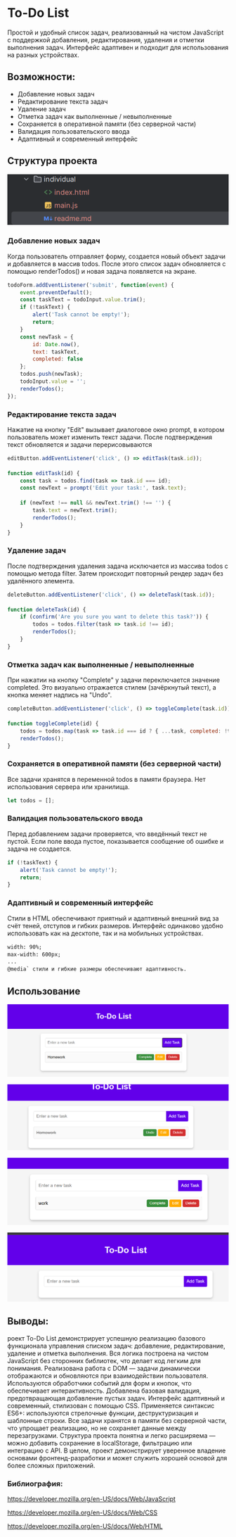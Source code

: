 # To-Do List

Простой и удобный список задач, реализованный на чистом JavaScript с поддержкой добавления, 
редактирования, удаления и отметки выполнения задач. Интерфейс адаптивен и подходит для 
использования на разных устройствах.

## Возможности: 

- Добавление новых задач
- Редактирование текста задач
- Удаление задач
- Отметка задач как выполненные / невыполненные
- Сохраняется в оперативной памяти (без серверной части)
- Валидация пользовательского ввода
- Адаптивный и современный интерфейс

## Структура проекта
![img.png](img.png)

### Добавление новых задач
Когда пользователь отправляет форму, создается новый объект задачи и добавляется в массив todos.
После этого список задач обновляется с помощью renderTodos() и новая задача появляется на экране.
```js
todoForm.addEventListener('submit', function(event) {
    event.preventDefault();
    const taskText = todoInput.value.trim();
    if (!taskText) {
        alert('Task cannot be empty!');
        return;
    }
    const newTask = {
        id: Date.now(),
        text: taskText,
        completed: false
    };
    todos.push(newTask);
    todoInput.value = '';
    renderTodos();
});
```

### Редактирование текста задач
Нажатие на кнопку "Edit" вызывает диалоговое окно prompt, в котором пользователь может изменить текст задачи. 
После подтверждения текст обновляется и задачи перерисовываются
```js
editButton.addEventListener('click', () => editTask(task.id));

function editTask(id) {
    const task = todos.find(task => task.id === id);
    const newText = prompt('Edit your task:', task.text);

    if (newText !== null && newText.trim() !== '') {
        task.text = newText.trim();
        renderTodos();
    }
}
```

### Удаление задач
После подтверждения удаления задача исключается из массива todos с помощью метода filter. Затем происходит
повторный рендер задач без удалённого элемента.
```js
deleteButton.addEventListener('click', () => deleteTask(task.id));

function deleteTask(id) {
    if (confirm('Are you sure you want to delete this task?')) {
        todos = todos.filter(task => task.id !== id);
        renderTodos();
    }
}
```

### Отметка задач как выполненные / невыполненные
При нажатии на кнопку "Complete" у задачи переключается значение completed. Это визуально отражается стилем 
(зачёркнутый текст), а кнопка меняет надпись на "Undo".
```js
completeButton.addEventListener('click', () => toggleComplete(task.id));

function toggleComplete(id) {
    todos = todos.map(task => task.id === id ? { ...task, completed: !task.completed } : task);
    renderTodos();
}
```

### Сохраняется в оперативной памяти (без серверной части)
Все задачи хранятся в переменной todos в памяти браузера. Нет использования сервера или хранилища.
```js
let todos = [];
```

### Валидация пользовательского ввода
Перед добавлением задачи проверяется, что введённый текст не пустой. Если поле ввода пустое, 
показывается сообщение об ошибке и задача не создается.
```js
if (!taskText) { 
    alert('Task cannot be empty!');
    return;
}
```

### Адаптивный и современный интерфейс
Стили в HTML обеспечивают приятный и адаптивный внешний вид за счёт теней, отступов и гибких размеров.
Интерфейс одинаково удобно использовать как на десктопе, так и на мобильных устройствах.
```html
width: 90%;
max-width: 600px;
...
@media` стили и гибкие размеры обеспечивают адаптивность.
```
## Использование
![img_1.png](img_1.png)

![img_2.png](img_2.png)

![img_3.png](img_3.png)

![img_4.png](img_4.png)

## Выводы:
роект To-Do List демонстрирует успешную реализацию базового функционала управления списком задач: добавление,
редактирование, удаление и отметка выполнения. Вся логика построена на чистом JavaScript без сторонних библиотек,
что делает код легким для понимания. Реализована работа с DOM — задачи динамически отображаются и обновляются при 
взаимодействии пользователя. Используются обработчики событий для форм и кнопок, что обеспечивает интерактивность.
Добавлена базовая валидация, предотвращающая добавление пустых задач. Интерфейс адаптивный и современный, стилизован
с помощью CSS. Применяется синтаксис ES6+: используются стрелочные функции, деструктуризация и шаблонные строки.
Все задачи хранятся в памяти без серверной части, что упрощает реализацию, но не сохраняет данные между перезагрузками. 
Структура проекта понятна и легко расширяема — можно добавить сохранение в localStorage, фильтрацию или интеграцию с API.
В целом, проект демонстрирует уверенное владение основами фронтенд-разработки и может служить хорошей основой для более
сложных приложений.

### Библиография:
https://developer.mozilla.org/en-US/docs/Web/JavaScript

https://developer.mozilla.org/en-US/docs/Web/CSS

https://developer.mozilla.org/en-US/docs/Web/HTML